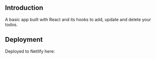 ## Introduction

A basic app built with React and its hooks to add, update and delete your todos.

## Deployment
Deployed to Netlify here:
```

```